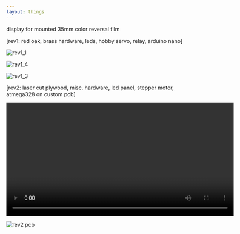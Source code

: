 ```yaml
---
layout: things
---
```


display for mounted 35mm color reversal film

[rev1: red oak, brass hardware, leds, hobby servo, relay, arduino nano]

![rev1_1](http://i.imgur.com/Oh4olznl.jpg)

![rev1_4](http://i.imgur.com/Iqh1xOTl.jpg)

![rev1_3](http://i.imgur.com/Jp06UKtl.jpg)

[rev2: laser cut plywood, misc. hardware, led panel, stepper motor, atmega328 on custom pcb]

<video autoplay="autoplay" loop="loop" width="600">
  <source src="http://i.imgur.com/0kqP9HL.mp4" type="video/mp4">
  Your browser does not support HTML5 video.
</video>

![rev2 pcb](http://i.imgur.com/5ZCiZnxl.jpg)